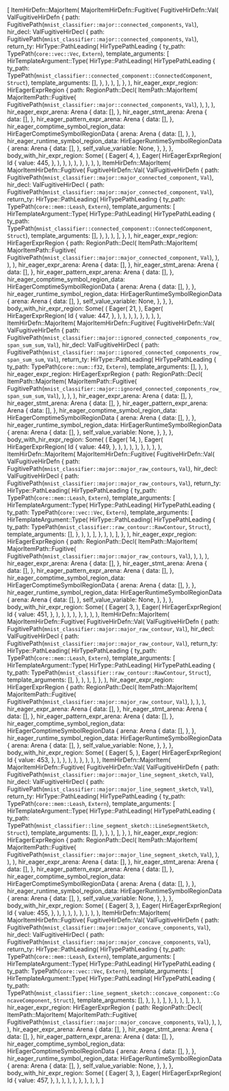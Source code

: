 [
    ItemHirDefn::MajorItem(
        MajorItemHirDefn::Fugitive(
            FugitiveHirDefn::Val(
                ValFugitiveHirDefn {
                    path: FugitivePath(`mnist_classifier::major::connected_components`, `Val`),
                    hir_decl: ValFugitiveHirDecl {
                        path: FugitivePath(`mnist_classifier::major::connected_components`, `Val`),
                        return_ty: HirType::PathLeading(
                            HirTypePathLeading {
                                ty_path: TypePath(`core::vec::Vec`, `Extern`),
                                template_arguments: [
                                    HirTemplateArgument::Type(
                                        HirType::PathLeading(
                                            HirTypePathLeading {
                                                ty_path: TypePath(`mnist_classifier::connected_component::ConnectedComponent`, `Struct`),
                                                template_arguments: [],
                                            },
                                        ),
                                    ),
                                ],
                            },
                        ),
                        hir_eager_expr_region: HirEagerExprRegion {
                            path: RegionPath::Decl(
                                ItemPath::MajorItem(
                                    MajorItemPath::Fugitive(
                                        FugitivePath(`mnist_classifier::major::connected_components`, `Val`),
                                    ),
                                ),
                            ),
                            hir_eager_expr_arena: Arena {
                                data: [],
                            },
                            hir_eager_stmt_arena: Arena {
                                data: [],
                            },
                            hir_eager_pattern_expr_arena: Arena {
                                data: [],
                            },
                            hir_eager_comptime_symbol_region_data: HirEagerComptimeSymbolRegionData {
                                arena: Arena {
                                    data: [],
                                },
                            },
                            hir_eager_runtime_symbol_region_data: HirEagerRuntimeSymbolRegionData {
                                arena: Arena {
                                    data: [],
                                },
                                self_value_variable: None,
                            },
                        },
                    },
                    body_with_hir_expr_region: Some(
                        (
                            Eager(
                                4,
                            ),
                            Eager(
                                HirEagerExprRegion(
                                    Id {
                                        value: 445,
                                    },
                                ),
                            ),
                        ),
                    ),
                },
            ),
        ),
    ),
    ItemHirDefn::MajorItem(
        MajorItemHirDefn::Fugitive(
            FugitiveHirDefn::Val(
                ValFugitiveHirDefn {
                    path: FugitivePath(`mnist_classifier::major::major_connected_component`, `Val`),
                    hir_decl: ValFugitiveHirDecl {
                        path: FugitivePath(`mnist_classifier::major::major_connected_component`, `Val`),
                        return_ty: HirType::PathLeading(
                            HirTypePathLeading {
                                ty_path: TypePath(`core::mem::Leash`, `Extern`),
                                template_arguments: [
                                    HirTemplateArgument::Type(
                                        HirType::PathLeading(
                                            HirTypePathLeading {
                                                ty_path: TypePath(`mnist_classifier::connected_component::ConnectedComponent`, `Struct`),
                                                template_arguments: [],
                                            },
                                        ),
                                    ),
                                ],
                            },
                        ),
                        hir_eager_expr_region: HirEagerExprRegion {
                            path: RegionPath::Decl(
                                ItemPath::MajorItem(
                                    MajorItemPath::Fugitive(
                                        FugitivePath(`mnist_classifier::major::major_connected_component`, `Val`),
                                    ),
                                ),
                            ),
                            hir_eager_expr_arena: Arena {
                                data: [],
                            },
                            hir_eager_stmt_arena: Arena {
                                data: [],
                            },
                            hir_eager_pattern_expr_arena: Arena {
                                data: [],
                            },
                            hir_eager_comptime_symbol_region_data: HirEagerComptimeSymbolRegionData {
                                arena: Arena {
                                    data: [],
                                },
                            },
                            hir_eager_runtime_symbol_region_data: HirEagerRuntimeSymbolRegionData {
                                arena: Arena {
                                    data: [],
                                },
                                self_value_variable: None,
                            },
                        },
                    },
                    body_with_hir_expr_region: Some(
                        (
                            Eager(
                                21,
                            ),
                            Eager(
                                HirEagerExprRegion(
                                    Id {
                                        value: 447,
                                    },
                                ),
                            ),
                        ),
                    ),
                },
            ),
        ),
    ),
    ItemHirDefn::MajorItem(
        MajorItemHirDefn::Fugitive(
            FugitiveHirDefn::Val(
                ValFugitiveHirDefn {
                    path: FugitivePath(`mnist_classifier::major::ignored_connected_components_row_span_sum_sum`, `Val`),
                    hir_decl: ValFugitiveHirDecl {
                        path: FugitivePath(`mnist_classifier::major::ignored_connected_components_row_span_sum_sum`, `Val`),
                        return_ty: HirType::PathLeading(
                            HirTypePathLeading {
                                ty_path: TypePath(`core::num::f32`, `Extern`),
                                template_arguments: [],
                            },
                        ),
                        hir_eager_expr_region: HirEagerExprRegion {
                            path: RegionPath::Decl(
                                ItemPath::MajorItem(
                                    MajorItemPath::Fugitive(
                                        FugitivePath(`mnist_classifier::major::ignored_connected_components_row_span_sum_sum`, `Val`),
                                    ),
                                ),
                            ),
                            hir_eager_expr_arena: Arena {
                                data: [],
                            },
                            hir_eager_stmt_arena: Arena {
                                data: [],
                            },
                            hir_eager_pattern_expr_arena: Arena {
                                data: [],
                            },
                            hir_eager_comptime_symbol_region_data: HirEagerComptimeSymbolRegionData {
                                arena: Arena {
                                    data: [],
                                },
                            },
                            hir_eager_runtime_symbol_region_data: HirEagerRuntimeSymbolRegionData {
                                arena: Arena {
                                    data: [],
                                },
                                self_value_variable: None,
                            },
                        },
                    },
                    body_with_hir_expr_region: Some(
                        (
                            Eager(
                                14,
                            ),
                            Eager(
                                HirEagerExprRegion(
                                    Id {
                                        value: 449,
                                    },
                                ),
                            ),
                        ),
                    ),
                },
            ),
        ),
    ),
    ItemHirDefn::MajorItem(
        MajorItemHirDefn::Fugitive(
            FugitiveHirDefn::Val(
                ValFugitiveHirDefn {
                    path: FugitivePath(`mnist_classifier::major::major_raw_contours`, `Val`),
                    hir_decl: ValFugitiveHirDecl {
                        path: FugitivePath(`mnist_classifier::major::major_raw_contours`, `Val`),
                        return_ty: HirType::PathLeading(
                            HirTypePathLeading {
                                ty_path: TypePath(`core::mem::Leash`, `Extern`),
                                template_arguments: [
                                    HirTemplateArgument::Type(
                                        HirType::PathLeading(
                                            HirTypePathLeading {
                                                ty_path: TypePath(`core::vec::Vec`, `Extern`),
                                                template_arguments: [
                                                    HirTemplateArgument::Type(
                                                        HirType::PathLeading(
                                                            HirTypePathLeading {
                                                                ty_path: TypePath(`mnist_classifier::raw_contour::RawContour`, `Struct`),
                                                                template_arguments: [],
                                                            },
                                                        ),
                                                    ),
                                                ],
                                            },
                                        ),
                                    ),
                                ],
                            },
                        ),
                        hir_eager_expr_region: HirEagerExprRegion {
                            path: RegionPath::Decl(
                                ItemPath::MajorItem(
                                    MajorItemPath::Fugitive(
                                        FugitivePath(`mnist_classifier::major::major_raw_contours`, `Val`),
                                    ),
                                ),
                            ),
                            hir_eager_expr_arena: Arena {
                                data: [],
                            },
                            hir_eager_stmt_arena: Arena {
                                data: [],
                            },
                            hir_eager_pattern_expr_arena: Arena {
                                data: [],
                            },
                            hir_eager_comptime_symbol_region_data: HirEagerComptimeSymbolRegionData {
                                arena: Arena {
                                    data: [],
                                },
                            },
                            hir_eager_runtime_symbol_region_data: HirEagerRuntimeSymbolRegionData {
                                arena: Arena {
                                    data: [],
                                },
                                self_value_variable: None,
                            },
                        },
                    },
                    body_with_hir_expr_region: Some(
                        (
                            Eager(
                                3,
                            ),
                            Eager(
                                HirEagerExprRegion(
                                    Id {
                                        value: 451,
                                    },
                                ),
                            ),
                        ),
                    ),
                },
            ),
        ),
    ),
    ItemHirDefn::MajorItem(
        MajorItemHirDefn::Fugitive(
            FugitiveHirDefn::Val(
                ValFugitiveHirDefn {
                    path: FugitivePath(`mnist_classifier::major::major_raw_contour`, `Val`),
                    hir_decl: ValFugitiveHirDecl {
                        path: FugitivePath(`mnist_classifier::major::major_raw_contour`, `Val`),
                        return_ty: HirType::PathLeading(
                            HirTypePathLeading {
                                ty_path: TypePath(`core::mem::Leash`, `Extern`),
                                template_arguments: [
                                    HirTemplateArgument::Type(
                                        HirType::PathLeading(
                                            HirTypePathLeading {
                                                ty_path: TypePath(`mnist_classifier::raw_contour::RawContour`, `Struct`),
                                                template_arguments: [],
                                            },
                                        ),
                                    ),
                                ],
                            },
                        ),
                        hir_eager_expr_region: HirEagerExprRegion {
                            path: RegionPath::Decl(
                                ItemPath::MajorItem(
                                    MajorItemPath::Fugitive(
                                        FugitivePath(`mnist_classifier::major::major_raw_contour`, `Val`),
                                    ),
                                ),
                            ),
                            hir_eager_expr_arena: Arena {
                                data: [],
                            },
                            hir_eager_stmt_arena: Arena {
                                data: [],
                            },
                            hir_eager_pattern_expr_arena: Arena {
                                data: [],
                            },
                            hir_eager_comptime_symbol_region_data: HirEagerComptimeSymbolRegionData {
                                arena: Arena {
                                    data: [],
                                },
                            },
                            hir_eager_runtime_symbol_region_data: HirEagerRuntimeSymbolRegionData {
                                arena: Arena {
                                    data: [],
                                },
                                self_value_variable: None,
                            },
                        },
                    },
                    body_with_hir_expr_region: Some(
                        (
                            Eager(
                                5,
                            ),
                            Eager(
                                HirEagerExprRegion(
                                    Id {
                                        value: 453,
                                    },
                                ),
                            ),
                        ),
                    ),
                },
            ),
        ),
    ),
    ItemHirDefn::MajorItem(
        MajorItemHirDefn::Fugitive(
            FugitiveHirDefn::Val(
                ValFugitiveHirDefn {
                    path: FugitivePath(`mnist_classifier::major::major_line_segment_sketch`, `Val`),
                    hir_decl: ValFugitiveHirDecl {
                        path: FugitivePath(`mnist_classifier::major::major_line_segment_sketch`, `Val`),
                        return_ty: HirType::PathLeading(
                            HirTypePathLeading {
                                ty_path: TypePath(`core::mem::Leash`, `Extern`),
                                template_arguments: [
                                    HirTemplateArgument::Type(
                                        HirType::PathLeading(
                                            HirTypePathLeading {
                                                ty_path: TypePath(`mnist_classifier::line_segment_sketch::LineSegmentSketch`, `Struct`),
                                                template_arguments: [],
                                            },
                                        ),
                                    ),
                                ],
                            },
                        ),
                        hir_eager_expr_region: HirEagerExprRegion {
                            path: RegionPath::Decl(
                                ItemPath::MajorItem(
                                    MajorItemPath::Fugitive(
                                        FugitivePath(`mnist_classifier::major::major_line_segment_sketch`, `Val`),
                                    ),
                                ),
                            ),
                            hir_eager_expr_arena: Arena {
                                data: [],
                            },
                            hir_eager_stmt_arena: Arena {
                                data: [],
                            },
                            hir_eager_pattern_expr_arena: Arena {
                                data: [],
                            },
                            hir_eager_comptime_symbol_region_data: HirEagerComptimeSymbolRegionData {
                                arena: Arena {
                                    data: [],
                                },
                            },
                            hir_eager_runtime_symbol_region_data: HirEagerRuntimeSymbolRegionData {
                                arena: Arena {
                                    data: [],
                                },
                                self_value_variable: None,
                            },
                        },
                    },
                    body_with_hir_expr_region: Some(
                        (
                            Eager(
                                3,
                            ),
                            Eager(
                                HirEagerExprRegion(
                                    Id {
                                        value: 455,
                                    },
                                ),
                            ),
                        ),
                    ),
                },
            ),
        ),
    ),
    ItemHirDefn::MajorItem(
        MajorItemHirDefn::Fugitive(
            FugitiveHirDefn::Val(
                ValFugitiveHirDefn {
                    path: FugitivePath(`mnist_classifier::major::major_concave_components`, `Val`),
                    hir_decl: ValFugitiveHirDecl {
                        path: FugitivePath(`mnist_classifier::major::major_concave_components`, `Val`),
                        return_ty: HirType::PathLeading(
                            HirTypePathLeading {
                                ty_path: TypePath(`core::mem::Leash`, `Extern`),
                                template_arguments: [
                                    HirTemplateArgument::Type(
                                        HirType::PathLeading(
                                            HirTypePathLeading {
                                                ty_path: TypePath(`core::vec::Vec`, `Extern`),
                                                template_arguments: [
                                                    HirTemplateArgument::Type(
                                                        HirType::PathLeading(
                                                            HirTypePathLeading {
                                                                ty_path: TypePath(`mnist_classifier::line_segment_sketch::concave_component::ConcaveComponent`, `Struct`),
                                                                template_arguments: [],
                                                            },
                                                        ),
                                                    ),
                                                ],
                                            },
                                        ),
                                    ),
                                ],
                            },
                        ),
                        hir_eager_expr_region: HirEagerExprRegion {
                            path: RegionPath::Decl(
                                ItemPath::MajorItem(
                                    MajorItemPath::Fugitive(
                                        FugitivePath(`mnist_classifier::major::major_concave_components`, `Val`),
                                    ),
                                ),
                            ),
                            hir_eager_expr_arena: Arena {
                                data: [],
                            },
                            hir_eager_stmt_arena: Arena {
                                data: [],
                            },
                            hir_eager_pattern_expr_arena: Arena {
                                data: [],
                            },
                            hir_eager_comptime_symbol_region_data: HirEagerComptimeSymbolRegionData {
                                arena: Arena {
                                    data: [],
                                },
                            },
                            hir_eager_runtime_symbol_region_data: HirEagerRuntimeSymbolRegionData {
                                arena: Arena {
                                    data: [],
                                },
                                self_value_variable: None,
                            },
                        },
                    },
                    body_with_hir_expr_region: Some(
                        (
                            Eager(
                                3,
                            ),
                            Eager(
                                HirEagerExprRegion(
                                    Id {
                                        value: 457,
                                    },
                                ),
                            ),
                        ),
                    ),
                },
            ),
        ),
    ),
]